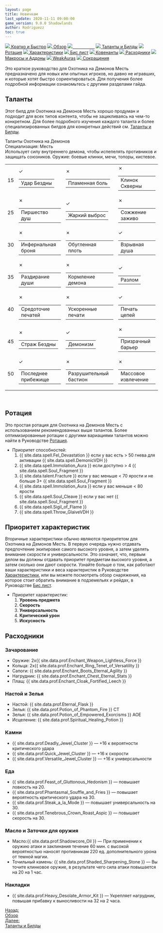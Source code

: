 ```yaml
---
layout: page
title: Новичкам
last_update: 2020-11-11 09:00:00
game_version: 9.0.0 Shadowlands
author: Rodriguezz
toc: true
---
```


<div id="smooth-nav-outer">
<a href="{{ site.url }}/guide/vengeance/quick_faq.html"><img src="https://wow.zamimg.com/images/wow/icons/medium/wow_token01.jpg"> Кратко и Быстро</a>
<a href="{{ site.url }}/guide/vengeance/overview.html"><img src="https://wow.zamimg.com/images/wow/icons/medium/inv_misc_spyglass_02.jpg"> Обзор</a>
<a href="{{ site.url }}/guide/vengeance/beginners.html"><img src="https://wow.zamimg.com/images/wow/icons/medium/spell_lifegivingseed.jpg"><span style="color: white;"> Новичкам</span></a>
<a href="{{ site.url }}/guide/vengeance/talent-builds.html"><img src="https://wow.zamimg.com/images/wow/icons/medium/ability_marksmanship.jpg"> Таланты и Билды</a>
<a href="{{ site.url }}/guide/vengeance/rotation-priority.html"><img src="https://wow.zamimg.com/images/wow/icons/medium/wow_token01.jpg"> Ротация</a>
<a href="{{ site.url }}/guide/vengeance/stats.html"><img src="https://wow.zamimg.com/images/wow/icons/medium/inv_inscription_80_warscroll_intellect.jpg"> Характеристики</a>
<a href="{{ site.url }}/guide/vengeance/gear.html"><img src="https://wow.zamimg.com/images/wow/icons/medium/inv_chest_chain_03.jpg"> Бис лист</a>
<a href="{{ site.url }}/guide/vengeance/covenant.html"><img src="https://wow.zamimg.com/images/wow/icons/medium/wow_token01.jpg"> Ковенанты</a>
<a href="{{ site.url }}/guide/vengeance/consumables.html"><img src="https://wow.zamimg.com/images/wow/icons/medium/inv_potion_92.jpg"> Расходники</a>
<a href="{{ site.url }}/guide/vengeance/macros-addons.html"><img src="https://wow.zamimg.com/images/wow/icons/medium/inv_eng_gearspringparts.jpg"> Макросы и Аддоны</a>
<a href="{{ site.url }}/guide/vengeance/weakauras.html"><img src="https://wow.zamimg.com/images/wow/icons/medium/spell_holy_auramastery.jpg"> WeakAuras</a>
<a href="{{ site.url }}/guide/vengeance/common-terms.html"><img src="https://wow.zamimg.com/images/wow/icons/medium/ui_chat.jpg"> Сокращения</a>
</div>
<br>
Это краткое руководство для  Охотника на Демонов Месть предназначено для новых или опытных игроков, но давно не игравших, и которые хотят быстро сориентироваться. 
Для получения более подробной информации ознакомьтесь с другими разделами гайда.

## Таланты
	   
Этот билд для Охотника на Демонов Месть хорошо продуман и подходит для всех типов контента, чтобы не зацикливаясь на чем-то конкретном. Для более подробного изучения каждого таланта и более специализированных билдов для конкретных действий см. <a href="{{ site.url }}/guide/vengeance/talent-builds.html"> Таланты и Билды</a>.

   <div class="talentcalc" style="min-height: 470px; display: block;" data-left-sidebar="false" data-right-sidebar="false" data-selected="no">
    <div class="talentcalc-wrapper" style="" data-selected="no">
	  <div class="talentcalc-main" data-selected="no" data-class="demonhunter">
	<div class="talentcalc-header-class">
		<a class="c12">Таланты Охотника на Демонов</a></div>
<div class="talentcalc-spec-switcher">Специализация: <span class="q1"><span class="tooltip-inside-icon" style="background-image: url(https://wow.zamimg.com/images/wow/icons/small/ability_demonhunter_spectank.jpg)"></span> Месть <span class="talentcalc-spec-role" style="background-position: -32px 0"></span></span>
</div>                             
<div class="talentcalc-spec-desc" data-spec="3">Использует силу внутреннего демона, чтобы испепелять противников и защищать союзников. Оружие: боевые клинки, мечи, топоры, кистевое.</div>  
  
<table class="talentcalc-core" data-selected="no">
	<tbody data-selected="no">
<tr data-row="0" class="talentcalc-row" data-selected="yes" data-available="yes">
<td class="outer" data-selected="no">

<div class="inner">15</div>
</td>

<td class="outer" data-row="0" data-col="1" cursor="pointer" data-selected="yes">
<div class="inner">
<a class="screen" target="_blank" data-whattach="icon" href="https://ru.wowhead.com/spell=207550" onclick="return false;"></a>
<div class="iconmedium"><ins style="background-image: url(https://wow.zamimg.com/images/wow/icons/large/spell_warlock_summonabyssal.jpg)"></ins><del></del>
<div class="state">✓</div></div>
<table>
<tbody>
<tr>
<td>Удар Бездны</td>
</tr>
</tbody>
</table >
</div>
</td>

<td class="outer" data-row="0" data-col="0" cursor="pointer" data-selected="no">
<div class="inner">
<a class="screen" target="_blank" data-whattach="icon" href="https://ru.wowhead.com/spell=207548" onclick="return false;"></a>
<div class="iconmedium"><ins style="background-image: url(https://wow.zamimg.com/images/wow/icons/medium/achievment_raid_houroftwilight.jpg)"></ins><del></del>
<div class="state active">✗</div></div>
<table>
<tbody>
<tr>
<td>Пламенная боль</td>
</tr>
</tbody>
</table>
</div>
</td>

<td class="outer last-child" data-row="0" data-col="2" cursor="pointer" data-selected="no">
<div class="inner">
<a class="screen" target="_blank" data-whattach="icon" href="https://ru.wowhead.com/spell=232893" onclick="return false;"></a>
<div class="iconmedium"><ins style="background-image: url(https://wow.zamimg.com/images/wow/icons/medium/ability_demonhunter_felblade.jpg)"></ins><del></del>
<div class="state">✗</div></div>
<table>
<tbody>
<tr>
<td>Клинок Скверны</td>
</tr>
</tbody>
</table>
</div>
</td>
</tr>

<tr data-row="1" class="talentcalc-row" data-selected="yes" data-available="yes">
<td class="outer" data-selected="no">
<div class="inner">25</div>
</td>

<td class="outer" data-row="1" data-col="0" cursor="pointer" data-selected="no">
<div class="inner">
<a class="screen" target="_blank" data-whattach="icon" href="https://ru.wowhead.com/spell=207697" onclick="return false;"></a>
<div class="iconmedium"><ins style="background-image: url(https://wow.zamimg.com/images/wow/icons/medium/spell_shadow_soulleech.jpg)"></ins><del></del>
<div class="state">✗</div></div>
<table>
<tbody>
<tr>
<td>Пиршество душ</td>
</tr>
</tbody>
</table>
</div>
</td>

<td class="outer" data-row="1" data-col="1" cursor="pointer" data-selected="yes">
<div class="inner">
<a class="screen" target="_blank" data-whattach="icon" href="https://ru.wowhead.com/spell=227174" onclick="return false;"></a>
<div class="iconmedium"><ins style="background-image: url(https://wow.zamimg.com/images/wow/icons/medium/spell_volatilefiregreen.jpg)"></ins><del></del>
<div class="state active">✓</div></div>
<table>
<tbody>
<tr>
<td>Жаркий выброс</td>
</tr>
</tbody>
</table>
</div>
</td>

<td class="outer last-child" data-row="1" data-col="2" cursor="pointer" data-selected="no">
<div class="inner">
<a class="screen" target="_blank" data-whattach="icon" href="https://ru.wowhead.com/spell=207739" onclick="return false;"></a>
<div class="iconmedium"><ins style="background-image: url(https://wow.zamimg.com/images/wow/icons/medium/spell_fire_elementaldevastation.jpg)"></ins><del></del>
<div class="state">✗</div></div>
<table>
<tbody>
<tr>
<td>Сожжение заживо</td>
</tr>
</tbody>
</table>
</div>
</td>
</tr>

<tr data-row="2" class="talentcalc-row" data-selected="yes" data-available="yes">
<td class="outer" data-selected="no">
<div class="inner">30</div>
</td>

<td class="outer" data-row="2" data-col="0" cursor="pointer" data-selected="no">
<div class="inner">
<a class="screen" target="_blank" data-whattach="icon" href="https://ru.wowhead.com/spell=320331" onclick="return false;"></a>
<div class="iconmedium"><ins style="background-image: url(https://wow.zamimg.com/images/wow/icons/medium/ability_demonhunter_immolation.jpg)"></ins><del></del>
<div class="state">✗</div></div>
<table>
<tbody>
<tr>
<td>Инфернальная броня</td>
</tr>
</tbody>
</table>
</div>
</td>

<td class="outer" data-row="2" data-col="0" cursor="pointer" data-selected="no">
<div class="inner">
<a class="screen" target="_blank" data-whattach="icon" href="https://ru.wowhead.com/spell=336639" onclick="return false;"></a>
<div class="iconmedium"><ins style="background-image: url(https://wow.zamimg.com/images/wow/icons/medium/ability_warlock_backdraft.jpg)"></ins><del></del>
<div class="state active">✗</div></div>
<table>
<tbody>
<tr>
<td>Обугленная плоть</td>
</tr>
</tbody>
</table>
</div>
</td>

<td class="outer last-child" data-row="2" data-col="1" cursor="pointer" data-selected="yes">
<div class="inner">
<a class="screen" target="_blank" data-whattach="icon" href="https://ru.wowhead.com/spell=247454" onclick="return false;"></a>
<div class="iconmedium"><ins style="background-image: url(https://wow.zamimg.com/images/wow/icons/medium/inv_icon_shadowcouncilorb_purple.jpg)"></ins><del></del>
<div class="state">✓</div></div>
<table>
<tbody>
<tr>
<td>Взрывная душа</td>
</tr>
</tbody>
</table>
</div>
</td>
</tr>

<tr data-row="3" class="talentcalc-row" data-selected="no" data-available="yes">
<td class="outer" data-selected="no">
<div class="inner">35</div>
</td>

<td class="outer" data-row="3" data-col="0" cursor="pointer" data-selected="no">
<div class="inner">
<a class="screen" target="_blank" data-whattach="icon" href="https://ru.wowhead.com/spell=204909" onclick="return false;"></a>
<div class="iconmedium"><ins style="background-image: url(https://wow.zamimg.com/images/wow/icons/medium/ability_demonhunter_soulcleave2.jpg)"></ins><del></del>
<div class="state">✗</div></div>
<table>
<tbody>
<tr>
<td>Раздирание души</td>
</tr>
</tbody>
</table>
</div>
</td>

<td class="outer" data-row="3" data-col="0" cursor="pointer" data-selected="no">
<div class="inner">
<a class="screen" target="_blank" data-whattach="icon" href="https://ru.wowhead.com/spell=218612" onclick="return false;"></a>
<div class="iconmedium"><ins style="background-image: url(https://wow.zamimg.com/images/wow/icons/medium/spell_warlock_demonicempowerment.jpg)"></ins><del></del>
<div class="state">✗</div></div>
<table>
<tbody>
<tr>
<td>Кормление демона</td>
</tr>
</tbody>
</table>
</div>
</td>

<td class="outer last-child" data-row="3" data-col="1" cursor="pointer" data-selected="yes">
<div class="inner">
<a class="screen" target="_blank" data-whattach="icon" href="https://ru.wowhead.com/spell=263642" onclick="return false;"></a>
<div class="iconmedium"><ins style="background-image: url(https://wow.zamimg.com/images/wow/icons/medium/ability_creature_felsunder.jpg)"></ins><del></del>
<div class="state">✓</div></div>
<table>
<tbody>
<tr>
<td>Разлом</td>
</tr>
</tbody>
</table>
</div>
</td>
</tr>

<tr data-row="4" class="talentcalc-row" data-selected="yes" data-available="yes">
<td class="outer" data-selected="no">
<div class="inner">40</div>
</td>

<td class="outer" data-row="4" data-col="0" cursor="pointer" data-selected="no">
<div class="inner">
<a class="screen" target="_blank" data-whattach="icon" href="https://ru.wowhead.com/spell=207666" onclick="return false;"></a>
<div class="iconmedium"><ins style="background-image: url(https://wow.zamimg.com/images/wow/icons/medium/ability_bossfelorcs_necromancer_red.jpg)"></ins><del></del>
<div class="state">✗</div></div>
<table>
<tbody>
<tr>
<td>Средоточие печатей</td>
</tr>
</tbody>
</table>
</div>
</td>

<td class="outer" data-row="4" data-col="0" cursor="pointer" data-selected="no">
<div class="inner">
<a class="screen" target="_blank" data-whattach="icon" href="https://ru.wowhead.com/spell=209281" onclick="return false;"></a>
<div class="iconmedium"><ins style="background-image: url(https://wow.zamimg.com/images/wow/icons/medium/ability_demonhunter_concentratedsigils.jpg)"></ins><del></del>
<div class="state active">✗</div></div>
<table>
<tbody>
<tr>
<td>Ускоренные печати</td>
</tr>
</tbody>
</table>
</div>
</td>

<td class="outer last-child" data-row="4" data-col="1" cursor="pointer" data-selected="yes">
<div class="inner">
<a class="screen" target="_blank" data-whattach="icon" href="https://ru.wowhead.com/spell=202138" onclick="return false;"></a>
<div class="iconmedium"><ins style="background-image: url(https://wow.zamimg.com/images/wow/icons/medium/ability_demonhunter_sigilofchains.jpg)"></ins><del></del>
<div class="state">✓</div></div>
<table>
<tbody>
<tr>
<td>Печать цепей</td>
</tr>
</tbody>
</table>
</div>
</td>
</tr>

<tr data-row="5" class="talentcalc-row" data-selected="no" data-available="yes"><td class="outer" data-selected="no">
<div class="inner">45</div>
</td>

<td class="outer" data-row="5" data-col="0" cursor="pointer" data-selected="no">
<div class="inner">
<a class="screen" target="_blank" data-whattach="icon" href="https://ru.wowhead.com/spell=268175" onclick="return false;"></a>
<div class="iconmedium"><ins style="background-image: url(https://wow.zamimg.com/images/wow/icons/medium/spell_shadow_demonicempathy.jpg)"></ins><del></del>
<div class="state">✗</div></div>
<table>
<tbody>
<tr>
<td>Страж Бездны</td>
</tr>
</tbody>
</table>
</div>
</td>

<td class="outer" data-row="5" data-col="1" cursor="pointer" data-selected="yes">
<div class="inner">
<a class="screen" target="_blank" data-whattach="icon" href="https://ru.wowhead.com/spell=321453" onclick="return false;"></a>
<div class="iconmedium"><ins style="background-image: url(https://wow.zamimg.com/images/wow/icons/medium/spell_shadow_demonform.jpg)"></ins><del></del>
<div class="state">✓</div></div>
<table>
<tbody>
<tr>
<td>Демонизм</td>
</tr>
</tbody>
</table>
</div>
</td>

<td class="outer last-child" data-row="5" data-col="0" cursor="pointer" data-selected="no">
<div class="inner">
<a class="screen" target="_blank" data-whattach="icon" href="https://ru.wowhead.com/spell=263648" onclick="return false;"></a>
<div class="iconmedium"><ins style="background-image: url(https://wow.zamimg.com/images/wow/icons/medium/inv_soulbarrier.jpg)"></ins><del></del>
<div class="state">✗</div></div>
<table>
<tbody>
<tr>
<td>Призрачный барьер</td>
</tr>
</tbody>
</table>
</div>
</td>
</tr>

<tr data-row="6" class="talentcalc-row" data-selected="yes" data-available="yes">
<td class="outer" data-selected="no">
<div class="inner">50</div>
</td>

<td class="outer" data-row="6" data-col="0" cursor="pointer" data-selected="yes">
<div class="inner">
<a class="screen" target="_blank" data-whattach="icon" href="https://ru.wowhead.com/spell=209258" onclick="return false;"></a>
<div class="iconmedium"><ins style="background-image: url(https://wow.zamimg.com/images/wow/icons/medium/inv_glaive_1h_artifactaldorchi_d_06.jpg)"></ins><del></del>
<div class="state active">✓</div></div>
<table>
<tbody>
<tr>
<td>Последнее прибежище</td>
</tr>
</tbody>
</table>
</div>
</td>

<td class="outer" data-row="6" data-col="1" cursor="pointer" data-selected="no">
<div class="inner">
<a class="screen" target="_blank" data-whattach="icon" href="https://ru.wowhead.com/spell=326853" onclick="return false;"></a>
<div class="iconmedium"><ins style="background-image: url(https://wow.zamimg.com/images/wow/icons/medium/ability_demonhunter_feldevastation.jpg)"></ins><del></del>
</a><div class="state">✗</div></div>
<table>
<tbody>
<tr>
<td>Разрушительный бастион</td>
</tr>
</tbody>
</table>
</div>
</td>

<td class="outer last-child" data-row="6" data-col="2" cursor="pointer" data-selected="no">
<div class="inner">
<a class="screen" target="_blank" data-whattach="icon" href="https://ru.wowhead.com/spell=320341" onclick="return false;"></a>
<div class="iconmedium">
<ins style="background-image: url(https://wow.zamimg.com/images/wow/icons/medium/spell_shadow_shadesofdarkness.jpg)"></ins><del></del>
<div class="state">✗</div></div>
<table>
<tbody>
<tr>
<td>Массовое извлечение</td>
</tr>
</tbody>
</table>
</div>
</td>
</tr>
</tbody>
</table>    
</div>
</div>
</div>     
                           
<br>

## Ротация

Это простая ротация для Охотника на Демонов Месть с использованием рекомендованных выше талантов. 
Более оптимизированные ротации с другими вариациями талантов можно найти в Руководстве <a href="{{ site.url }}/guide/vengeance/rotation-priority.html"> Ротация</a>.
<br>
- Приоритет способностей:
	1. {{ site.data.spell.Fel_Devastation }} если у вас есть > 50 гнева для активации {{ site.data.spell.DemonicVDH }}
    1. {{ site.data.spell.Immolation_Aura }} если доступно > 4 {{ site.data.spell.Soul_Fragment }}
    1. {{ site.data.talent.Fracture }} если у вас меньше < 70 ярости и не больше 3+ {{ site.data.spell.Soul_Fragment }}
    1. {{ site.data.spell.Immolation_Aura }} если у вас меньше < 80 ярости
    1. {{ site.data.spell.Soul_Cleave }} если у вас нет {{ site.data.spell.Soul_Fragment }}
    1. {{ site.data.spell.Sigil_of_Flame }}
    1. {{ site.data.spell.Throw_GlaiveVDH }}

## Приоритет характеристик

Вторичные характеристики обычно являются приоритетом для Охотника на Демонов Месть. 
В первую очередь нужно отдавать предпочтение экипировке самого высокого уровня, а затем уделять внимание скорости и универсальности. 
Это означает, что, первым делом вы должны отдавать приоритет предметам высокого уровня, а затем сколько они дают скорости. Узнайте больше о том, 
как работают ваши характеристики и веса характеристик в Руководстве <a href="{{ site.url }}/guide/vengeance/stats.html"> Характеристики</a>, 
или вы можете посмотреть обзор снаряжения, на которое стоит обратить внимание в подземельях и рейдах, в 
Руководстве <a href="{{ site.url }}/guide/vengeance/gear.html"> Бис лист</a>.  

- Приоритет характеристик:
	1. **Уровень предмета**
    1. **Скорость**
    1. **Универсальность**
    1. **Критический урон**
    1. **Искусность**

## Расходники

### Зачарование

<ul>
<li>Оружие: 2х{{ site.data.prof.Enchant_Weapon_Lightless_Force }}</li>
<li>Кольца: 2х{{ site.data.prof.Enchant_Ring_Tenet_of_Versatility }}</li>
<li>Сапоги: {{ site.data.prof.Enchant_Boots_Eternal_Agility }}</li>
<li>Нагрудник: {{ site.data.prof.Enchant_Chest_Eternal_Stats }}</li>
<li>Плащ: {{ site.data.prof.Enchant_Cloak_Fortified_Leech }}</li>
</ul>

### Настой и  Зелья
<ul>
<li>Настой: {{ site.data.prof.Eternal_Flask }}</li>
<li>Зелья: {{ site.data.prof.Potion_of_Phantom_Fire }} СТ</li>
<li>Зелья: {{ site.data.prof.Potion_of_Empowered_Exorcisms }} АОЕ</li>
<li>Исцеление: {{ site.data.prof.Spiritual_Healing_Potion }} </li>
</ul>

### Камни

* {{ site.data.prof.Deadly_Jewel_Cluster }} — +16 к вероятности критического удара
* {{ site.data.prof.Quick_Jewel_Cluster }} — +16 к скорости
* {{ site.data.prof.Versatile_Jewel_Cluster }} — +16 к универсальности

### Еда

* {{ site.data.prof.Feast_of_Gluttonous_Hedonism }} —  повышает ловкость на 20.
* {{ site.data.prof.Phantasmal_Souffle_and_Fries }} —  повышает вероятность критического удара на 30. 
* {{ site.data.prof.Steak_a_la_Mode }} — повышает  универсальность на 30. 
* {{ site.data.prof.Tenebrous_Crown_Roast_Aspic }} — повышает скорость на 30.

### Масло и Заточки для оружия

* Масло:{{ site.data.prof.Shadowcore_Oil }} — При применении к оружию атаки и заклинания течение 60 мин. с высокой вероятностью наносят противникам 220 ед. дополнительного урона от темной магии. 
* Точильный камень: {{ site.data.prof.Shaded_Sharpening_Stone }} — Вы точите клинковое оружие, в результате чего сила атаки повышается на 20 на 1 час.

### Накладки 

* {{ site.data.prof.Heavy_Desolate_Armor_Kit }} — Укрепляет нагрудник, повышая прибавку к выносливости на 32 на 2 часа.

<div class="minibox minibox-left"><a href="{{ site.url }}/guide/vengeance/overview.html">Назад:<br>Обзор</a></div>
<div class="minibox"><a href="{{ site.url }}/guide/vengeance/talent-builds.html">Далее:<br>Таланты и Билды</a></div>
